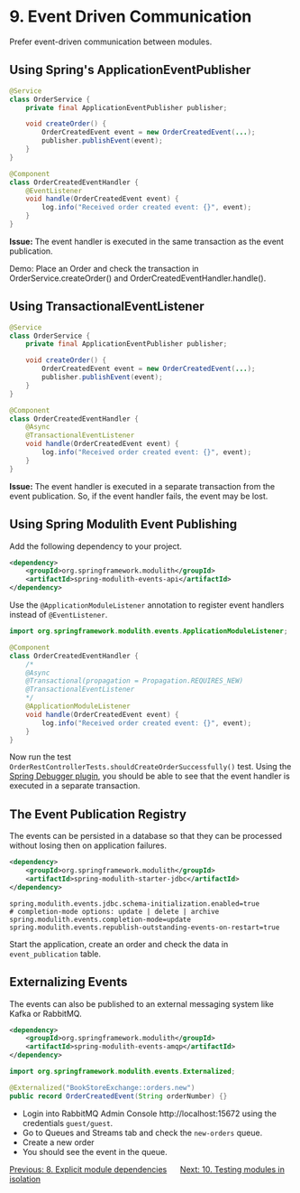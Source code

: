# 9. Event Driven Communication

Prefer event-driven communication between modules.

## Using Spring's ApplicationEventPublisher

```java
@Service
class OrderService {
    private final ApplicationEventPublisher publisher;

    void createOrder() {
        OrderCreatedEvent event = new OrderCreatedEvent(...);
        publisher.publishEvent(event);
    }
}

@Component
class OrderCreatedEventHandler {
    @EventListener
    void handle(OrderCreatedEvent event) {
        log.info("Received order created event: {}", event);
    }
}
```

**Issue:** The event handler is executed in the same transaction as the event publication.

Demo: Place an Order and check the transaction in OrderService.createOrder() and OrderCreatedEventHandler.handle().

## Using TransactionalEventListener

```java
@Service
class OrderService {
    private final ApplicationEventPublisher publisher;

    void createOrder() {
        OrderCreatedEvent event = new OrderCreatedEvent(...);
        publisher.publishEvent(event);
    }
}

@Component
class OrderCreatedEventHandler {
    @Async 
    @TransactionalEventListener
    void handle(OrderCreatedEvent event) {
        log.info("Received order created event: {}", event);
    }
}
```

**Issue:** The event handler is executed in a separate transaction from the event publication.
So, if the event handler fails, the event may be lost.

## Using Spring Modulith Event Publishing

Add the following dependency to your project.

```xml
<dependency>
    <groupId>org.springframework.modulith</groupId>
    <artifactId>spring-modulith-events-api</artifactId>
</dependency>
```

Use the `@ApplicationModuleListener` annotation to register event handlers instead of `@EventListener`.

```java
import org.springframework.modulith.events.ApplicationModuleListener;

@Component
class OrderCreatedEventHandler {
    /*
    @Async
    @Transactional(propagation = Propagation.REQUIRES_NEW)
    @TransactionalEventListener
    */
    @ApplicationModuleListener
    void handle(OrderCreatedEvent event) {
        log.info("Received order created event: {}", event);
    }
}
```

Now run the test `OrderRestControllerTests.shouldCreateOrderSuccessfully()` test.
Using the [Spring Debugger plugin](https://plugins.jetbrains.com/plugin/25302-spring-debugger), you should be able to see that the event handler is executed in a separate transaction.

## The Event Publication Registry
The events can be persisted in a database so that they can be processed without losing then on application failures.

```xml
<dependency>
    <groupId>org.springframework.modulith</groupId>
    <artifactId>spring-modulith-starter-jdbc</artifactId>
</dependency>
```

```properties
spring.modulith.events.jdbc.schema-initialization.enabled=true
# completion-mode options: update | delete | archive
spring.modulith.events.completion-mode=update
spring.modulith.events.republish-outstanding-events-on-restart=true
```

Start the application, create an order and check the data in `event_publication` table.

## Externalizing Events
The events can also be published to an external messaging system like Kafka or RabbitMQ.

```xml
<dependency>
    <groupId>org.springframework.modulith</groupId>
    <artifactId>spring-modulith-events-amqp</artifactId>
</dependency>
```

```java
import org.springframework.modulith.events.Externalized;

@Externalized("BookStoreExchange::orders.new")
public record OrderCreatedEvent(String orderNumber) {}
```

* Login into RabbitMQ Admin Console http://localhost:15672 using the credentials `guest/guest`. 
* Go to Queues and Streams tab and check the `new-orders` queue.
* Create a new order
* You should see the event in the queue.


[Previous: 8. Explicit module dependencies](step-8.md) &nbsp;&nbsp;&nbsp;&nbsp;
[Next: 10. Testing modules in isolation](step-10.md)
